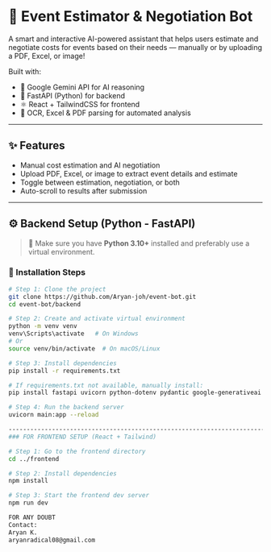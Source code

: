 # 🎉 Event Estimator & Negotiation Bot 

A smart and interactive AI-powered assistant that helps users estimate and negotiate costs for events based on their needs — manually or by uploading a PDF, Excel, or image!

Built with:
- 🧠 Google Gemini API for AI reasoning
- 🐍 FastAPI (Python) for backend
- ⚛️ React + TailwindCSS for frontend
- 📄 OCR, Excel & PDF parsing for automated analysis

---

## ✨ Features

- Manual cost estimation and AI negotiation
- Upload PDF, Excel, or image to extract event details and estimate
- Toggle between estimation, negotiation, or both
- Auto-scroll to results after submission

---

## ⚙️ Backend Setup (Python - FastAPI)

> 📝 Make sure you have **Python 3.10+** installed and preferably use a virtual environment.

### 🔧 Installation Steps

```bash
# Step 1: Clone the project
git clone https://github.com/Aryan-joh/event-bot.git
cd event-bot/backend

# Step 2: Create and activate virtual environment
python -m venv venv
venv\Scripts\activate   # On Windows
# Or
source venv/bin/activate  # On macOS/Linux

# Step 3: Install dependencies
pip install -r requirements.txt

# If requirements.txt not available, manually install:
pip install fastapi uvicorn python-dotenv pydantic google-generativeai python-multipart pytesseract openpyxl PyMuPDF pillow

# Step 4: Run the backend server
uvicorn main:app --reload

---------------------------------------------------------------------------------------------------------------------------------------
### FOR FRONTEND SETUP (React + Tailwind)

# Step 1: Go to the frontend directory
cd ../frontend

# Step 2: Install dependencies
npm install

# Step 3: Start the frontend dev server
npm run dev

FOR ANY DOUBT
Contact:
Aryan K.
aryanradical08@gmail.com
